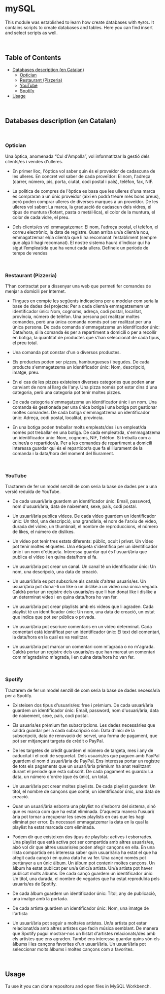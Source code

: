 <!-- omit in toc -->
# mySQL

This module was established to learn how create databases with `MySQL`. It contains scripts to create databases and tables. Here you can find insert and select scripts as well.

<br>

<!-- omit in toc -->
## Table of Contents
- [Databases description (en Catalan)](#databases-description-en-catalan)
  - [Optician](#optician)
  - [Restaurant (Pizzeria)](#restaurant-pizzeria)
  - [YouTube](#youtube)
  - [Spotify](#spotify)
- [Usage](#usage)

<br>

## Databases description (en Catalan)
<br>

### Optician
Una òptica, anomenada “Cul d'Ampolla”, vol informatitzar la gestió dels clients/es i vendes d'ulleres.

- En primer lloc, l'òptica vol saber quin és el proveïdor de cadascuna de les ulleres. En concret vol saber de cada proveïdor: El nom, l'adreça (carrer, número, pis, porta, ciutat, codi postal i país), telèfon, fax, NIF.

- La política de compres de l'òptica es basa que les ulleres d'una marca es compraran a un únic proveïdor (així en podrà treure més bons preus), però poden comprar ulleres de diverses marques a un proveïdor. De les ulleres vol saber: La marca, la graduació de cadascun dels vidres, el tipus de muntura (flotant, pasta o metàl·lica), el color de la muntura, el color de cada vidre, el preu.

- Dels clients/es vol emmagatzemar: El nom, l'adreça postal, el telèfon, el correu electrònic, la data de registre.
Quan arriba un/a client/a nou, emmagatzemar el/la client/a que li ha recomanat l'establiment (sempre que algú li hagi recomanat).
El nostre sistema haurà d’indicar qui ha sigut l’empleat/da que ha venut cada ullera. Defineix un període de temps de vendes

<br> 

### Restaurant (Pizzeria)
T’han contractat per a dissenyar una web que permeti fer comandes de menjar a domicili per Internet.

- Tingues en compte les següents indicacions per a modelar com seria la base de dades del projecte:
Per a cada client/a emmagatzemem un identificador únic: Nom, cognoms, adreça, codi postal, localitat, província, número de telèfon.
Una persona pot realitzar moltes comandes, però una única comanda només pot ser realitzat per una única persona. De cada comanda s'emmagatzema un identificador únic: Data/hora, si la comanda és per a repartiment a domicili o per a recollir en botiga, la quantitat de productes que s'han seleccionat de cada tipus, el preu total.

- Una comanda pot constar d'un o diversos productes.

- Els productes poden ser pizzes, hamburgueses i begudes. De cada producte s'emmagatzema un identificador únic: Nom, descripció, imatge, preu.

- En el cas de les pizzes existeixen diverses categories que poden anar canviant de nom al llarg de l'any. Una pizza només pot estar dins d'una categoria, però una categoria pot tenir moltes pizzes.

- De cada categoria s'emmagatzema un identificador únic i un nom. Una comanda és gestionada per una única botiga i una botiga pot gestionar moltes comandes. De cada botiga s'emmagatzema un identificador únic: Adreça, codi postal, localitat, província.

- En una botiga poden treballar molts empleats/des i un empleat/da només pot treballar en una botiga. De cada empleat/da, s'emmagatzema un identificador únic: Nom, cognoms, NIF, Telèfon.
Si treballa com a cuiner/a o repartidor/a. Per a les comandes de repartiment a domicili interessa guardar qui és el repartidor/a que fa el lliurament de la comanda i la data/hora del moment del lliurament.

<br>

### YouTube

Tractarem de fer un model senzill de com seria la base de dades per a una versió reduïda de YouTube.

- De cada usuari/ària guardem un identificador únic: Email, password, nom d'usuari/ària, data de naixement, sexe, país, codi postal.

- Un usuari/ària publica vídeos. De cada vídeo guardem un identificador únic: Un títol, una descripció, una grandària, el nom de l'arxiu de vídeo, durada del vídeo, un thumbnail, el nombre de reproduccions, el número de likes, el número de dislikes.

- Un vídeo pot tenir tres estats diferents: públic, ocult i privat. Un vídeo pot tenir moltes etiquetes. Una etiqueta s'identifica per un identificador únic i un nom d'etiqueta. Interessa guardar qui és l'usuari/ària que publica el vídeo i en quina data/hora el fa.

- Un usuari/ària pot crear un canal. Un canal té un identificador únic: Un nom, una descripció, una data de creació.

- Un usuari/ària es pot subscriure als canals d'altres usuaris/es. Un usuari/ària pot donar-li un like o un dislike a un vídeo una única vegada. Caldrà portar un registre dels usuaris/es que li han donat like i dislike a un determinat vídeo i en quina data/hora ho van fer.

- Un usuari/ària pot crear playlists amb els vídeos que li agraden. Cada playlist té un identificador únic: Un nom, una data de creació, un estat que indica que pot ser pública o privada.

- Un usuari/ària pot escriure comentaris en un vídeo determinat. Cada comentari està identificat per un identificador únic: El text del comentari, la data/hora en la qual es va realitzar.

- Un usuari/ària pot marcar un comentari com m'agrada o no m'agrada. Caldrà portar un registre dels usuaris/es que han marcat un comentari com m'agrada/no m'agrada, i en quina data/hora ho van fer.
<br>

### Spotify

Tractarem de fer un model senzill de com seria la base de dades necessària per a Spotify.

- Existeixen dos tipus d'usuaris/es: free i prèmium. De cada usuari/ària guardem un identificador únic: Email, password, nom d'usuari/ària, data de naixement, sexe, país, codi postal.

- Els usuaris/es prèmium fan subscripcions. Les dades necessàries que caldrà guardar per a cada subscripció són: Data d'inici de la subscripció, data de renovació del servei, una forma de pagament, que pot ser mitjançant targeta de crèdit o PayPal.

- De les targetes de crèdit guardem el número de targeta, mes i any de caducitat i el codi de seguretat. Dels usuaris/es que paguen amb PayPal guardem el nom d'usuari/ària de PayPal. Ens interessa portar un registre de tots els pagaments que un usuari/ària prèmium ha anat realitzant durant el període que està subscrit. De cada pagament es guarda: La data, un número d'ordre (que és únic), un total.

- Un usuari/ària pot crear moltes playlists. De cada playlist guardem: Un títol, el nombre de cançons que conté, un identificador únic, una data de creació.

- Quan un usuari/ària esborra una playlist no s'esborra del sistema, sinó que es marca com que ha estat eliminada. D'aquesta manera l'usuari/ària pot tornar a recuperar les seves playlists en cas que les hagi eliminat per error. És necessari emmagatzemar la data en la qual la playlist ha estat marcada com eliminada.

- Podem dir que existeixen dos tipus de playlists: actives i esborrades. Una playlist que està activa pot ser compartida amb altres usuaris/es, això vol dir que altres usuaris/es poden afegir cançons en ella. En una llista compartida ens interessa saber quin usuari/ària ha estat el que ha afegit cada cançó i en quina data ho va fer.
Una cançó només pot pertànyer a un únic àlbum. Un àlbum pot contenir moltes cançons. Un àlbum ha estat publicat per un/a únic/a artista. Un/a artista pot haver publicat molts àlbums. De cada cançó guardem un identificador únic: Un títol, una durada, el nombre de vegades que ha estat reproduïda pels usuaris/es de Spotify.

- De cada àlbum guardem un identificador únic: Títol, any de publicació, una imatge amb la portada.
- De cada artista guardem un identificador únic: Nom, una imatge de l'artista

- Un usuari/ària pot seguir a molts/es artistes. Un/a artista pot estar relacionat/da amb altres artistes que facin música semblant. De manera que Spotify pugui mostrar-nos un llistat d'artistes relacionats/des amb els artistes que ens agraden. També ens interessa guardar quins són els àlbums i les cançons favorites d'un usuari/ària. Un usuari/ària pot seleccionar molts àlbums i moltes cançons com a favorites.

<br>

## Usage
Tu use it you can clone repositoru and open files in MySQL Workbench.


